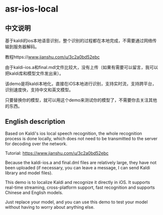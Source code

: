 # asr-ios-local

## 中文说明
基于kaldi的ios本地语音识别，整个识别的过程都在本地完成，不需要通过网络传输到服务器解码。

教程https://www.jianshu.com/u/3c2a0bd52ebc

由于kaldi-ios.a和final.mdl文件比较大，没有上传（如果有需要可以留言，我可以把kaldi库和模型文件发出来）。

该demo是将kaldi本地化，直接在iOS本地进行识别，支持实时流，支持跨平台，识别速度快，支持中文和英文模型。

只要替换你的模型，就可以用这个demo来测试你的模型了，不需要你去关注其他的东西。

## English description
Based on Kaldi's ios local speech recognition, the whole recognition process is done locally, which does not need to be transmitted to the server for decoding over the network.

Tutorial: https://www.jianshu.com/u/3c2a0bd52ebc

Because the kaldi-ios.a and final.dml files are relatively large, they have not been uploaded (if necessary, you can leave a message, I can send Kaldi library and model files).

This demo is to localize Kaldi and recognize it directly in iOS. It supports real-time streaming, cross-platform support, fast recognition and supports Chinese and English models.

Just replace your model, and you can use this demo to test your model without having to worry about anything else.


